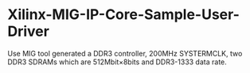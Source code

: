 # Xilinx-MIG-IP-Core-Sample-User-Driver
Use MIG tool generated a DDR3 controller, 200MHz SYSTERMCLK, two DDR3 SDRAMs which are 512Mbit×8bits and DDR3-1333 data rate.
